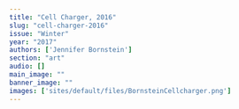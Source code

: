 ```yaml
---
title: "Cell Charger, 2016"
slug: "cell-charger-2016"
issue: "Winter"
year: "2017"
authors: ['Jennifer Bornstein']
section: "art"
audio: []
main_image: ""
banner_image: ""
images: ['sites/default/files/BornsteinCellcharger.png']
---
```

